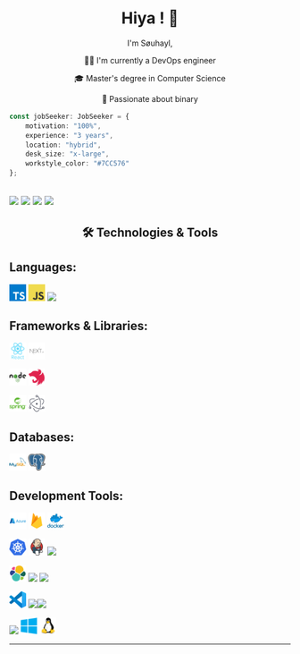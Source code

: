 <div align="center">
    <h1>Hiya ! 👋</h1>
    <p>I'm Søuhayl,</p>
    <p>👨‍💻 I'm currently a DevOps engineer</p>
    <p>🎓 Master's degree in Computer Science</p>
    <p>👾 Passionate about binary</p>
</div>

```typescript
const jobSeeker: JobSeeker = {
    motivation: "100%",
    experience: "3 years",
    location: "hybrid",
    desk_size: "x-large",
    workstyle_color: "#7CC576"
};
```

<a href="https://www.linkedin.com/in/souhaylb"><img src="https://img.shields.io/badge/linkedin-%230077B5.svg?&style=for-the-badge&logo=linkedin&logoColor=white" height=25></a>
<a href="https://www.github.com/souhayl95"><img src="https://img.shields.io/badge/github-%23121011.svg?&style=for-the-badge&logo=github&logoColor=white" height=25></a>
<a href="https://www.gitlab.com/souhayl95"><img src="https://img.shields.io/badge/gitlab-%23181717.svg?&style=for-the-badge&logo=gitlab&logoColor=orange" height=25></a>
<a href="https://souhayl.vercel.app/"><img src="https://img.shields.io/badge/website-%23000000.svg?&style=for-the-badge&logo=vercel&logoColor=7CC576" height=25></a>
---

<div align="center">
    <h2>🛠️ Technologies & Tools</h2>
</div>




## Languages:

<code><img height="30" src="https://raw.githubusercontent.com/github/explore/80688e429a7d4ef2fca1e82350fe8e3517d3494d/topics/typescript/typescript.png"></code>
<code><img height="30" src="https://raw.githubusercontent.com/github/explore/80688e429a7d4ef2fca1e82350fe8e3517d3494d/topics/javascript/javascript.png"></code>
<code><img height="30" src="https://raw.githubusercontent.com/jmnote/z-icons/a0040ee40dfc50f40e9ee72e28bae1d24173d557/svg/java.svg"></code>

## Frameworks & Libraries:

<code><img height="30" src="https://raw.githubusercontent.com/devicons/devicon/1119b9f84c0290e0f0b38982099a2bd027a48bf1/icons/react/react-original-wordmark.svg"></code>
<code><img height="30" src="https://raw.githubusercontent.com/github/explore/5689616b0444f25fa0b457582f3ad3cb2c298fee/topics/nextjs/nextjs.png"> </code>

<code><img height="30" src="https://raw.githubusercontent.com/devicons/devicon/1119b9f84c0290e0f0b38982099a2bd027a48bf1/icons/nodejs/nodejs-original-wordmark.svg"></code>
<code><img height="30" src="https://raw.githubusercontent.com/github/explore/5689616b0444f25fa0b457582f3ad3cb2c298fee/topics/nestjs/nestjs.png"> </code>

<code><img height="30" src="https://raw.githubusercontent.com/devicons/devicon/1119b9f84c0290e0f0b38982099a2bd027a48bf1/icons/spring/spring-original-wordmark.svg"></code>
<code><img height="30" src="https://raw.githubusercontent.com/github/explore/5689616b0444f25fa0b457582f3ad3cb2c298fee/topics/electron/electron.png"></code>

## Databases:

<code><img height="30" src="https://raw.githubusercontent.com/devicons/devicon/1119b9f84c0290e0f0b38982099a2bd027a48bf1/icons/mysql/mysql-original-wordmark.svg"></code>
<code><img height="30" src="https://raw.githubusercontent.com/github/explore/5689616b0444f25fa0b457582f3ad3cb2c298fee/topics/postgresql/postgresql.png"></code>

## Development Tools:

<code><img height="30" src="https://raw.githubusercontent.com/devicons/devicon/1119b9f84c0290e0f0b38982099a2bd027a48bf1/icons/azure/azure-original-wordmark.svg"></code>
<code><img height="30" src="https://raw.githubusercontent.com/github/explore/80688e429a7d4ef2fca1e82350fe8e3517d3494d/topics/firebase/firebase.png"></code>
<code><img height="30" src="https://raw.githubusercontent.com/github/explore/5689616b0444f25fa0b457582f3ad3cb2c298fee/topics/docker/docker.png"></code>

<code><img height="30" src="https://raw.githubusercontent.com/github/explore/5689616b0444f25fa0b457582f3ad3cb2c298fee/topics/kubernetes/kubernetes.png"></code>
<code><img height="30" src="https://raw.githubusercontent.com/github/explore/5689616b0444f25fa0b457582f3ad3cb2c298fee/topics/jenkins/jenkins.png"></code>
<code><img height="30" src="https://cdn.worldvectorlogo.com/logos/sonarqube-1.svg"></code>

<code><img height="30" src="https://raw.githubusercontent.com/github/explore/5689616b0444f25fa0b457582f3ad3cb2c298fee/topics/elasticsearch/elasticsearch.png"></code>
<code><img height="30" src="https://w7.pngwing.com/pngs/654/437/png-transparent-elastic-kibana-hd-logo.png"></code>
<code><img height="30" src="https://cdn.worldvectorlogo.com/logos/elastic-logstash.svg"></code>

<code><img height="30" src="https://raw.githubusercontent.com/github/explore/80688e429a7d4ef2fca1e82350fe8e3517d3494d/topics/visual-studio-code/visual-studio-code.png"></code>
<code><img height="30" src="https://www.vectorlogo.zone/logos/jetbrains/jetbrains-icon.svg"></code><code><img height="30" src="https://www.svgrepo.com/show/354202/postman-icon.svg"></code>

<code><img height="30" src="https://upload.wikimedia.org/wikipedia/commons/c/c9/Finder_Icon_macOS_Big_Sur.png"></code>
<code><img height="30" src="https://raw.githubusercontent.com/devicons/devicon/1119b9f84c0290e0f0b38982099a2bd027a48bf1/icons/windows8/windows8-original.svg"></code>
<code><img height="30" src="https://raw.githubusercontent.com/devicons/devicon/1119b9f84c0290e0f0b38982099a2bd027a48bf1/icons/linux/linux-original.svg"></code>

---
